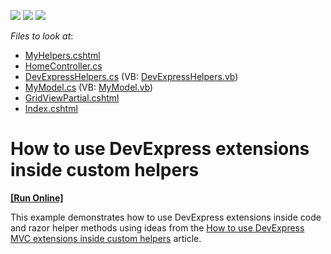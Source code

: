 <!-- default badges list -->
![](https://img.shields.io/endpoint?url=https://codecentral.devexpress.com/api/v1/VersionRange/128566995/13.2.9%2B)
[![](https://img.shields.io/badge/Open_in_DevExpress_Support_Center-FF7200?style=flat-square&logo=DevExpress&logoColor=white)](https://supportcenter.devexpress.com/ticket/details/T102550)
[![](https://img.shields.io/badge/📖_How_to_use_DevExpress_Examples-e9f6fc?style=flat-square)](https://docs.devexpress.com/GeneralInformation/403183)
<!-- default badges end -->
<!-- default file list -->
*Files to look at*:

* [MyHelpers.cshtml](./CS/CustomMVCHelpers/App_Code/MyHelpers.cshtml)
* [HomeController.cs](./CS/CustomMVCHelpers/Controllers/HomeController.cs)
* [DevExpressHelpers.cs](./CS/CustomMVCHelpers/Helpers/DevExpressHelpers.cs) (VB: [DevExpressHelpers.vb](./VB/CustomMVCHelpers/Helpers/DevExpressHelpers.vb))
* [MyModel.cs](./CS/CustomMVCHelpers/Models/MyModel.cs) (VB: [MyModel.vb](./VB/CustomMVCHelpers/Models/MyModel.vb))
* [GridViewPartial.cshtml](./CS/CustomMVCHelpers/Views/Home/GridViewPartial.cshtml)
* [Index.cshtml](./CS/CustomMVCHelpers/Views/Home/Index.cshtml)
<!-- default file list end -->
# How to use DevExpress extensions inside custom helpers
<!-- run online -->
**[[Run Online]](https://codecentral.devexpress.com/t102550/)**
<!-- run online end -->


<p>This example demonstrates how to use DevExpress extensions inside code and razor helper methods using ideas from the <a href="https://www.devexpress.com/Support/Center/p/T103092">How to use DevExpress MVC extensions inside custom helpers</a> article.</p>

<br/>


